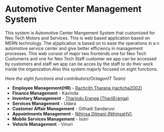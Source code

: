# Automotive Center Management System

This system is Automotive Center Mangement System that customized for Neo Tech Motors and Services. This is web based application based on MERN technology. The a[pplication is based on to ease the operations in a n automotive service center and give better efficiency in management processes.
This web consist of major two frontends one for Neo Tech Customerrs and one for Neo Tech Staff customer we app can be accessed by customers and staff we app can be acces by the staff to do their work inside the organization.Also this system majorly focused on eight functions.

*Here the eight functions and contributors(OctagonIT Team)*


- **Employee Management(HR)** - [Rachcith Tharana (rachcha2002)](https://github.com/rachcha2002)
- **Finance Management** - Kavinda
- **Inventory Management** - [Tharindu Eranga (ThariiEranga)](https://github.com/ThariiEranga)
- **Services Management** - Udara
- **Customer Affair Management** - Githadi Sandaruvi
- **Appointments Management** - [Nihinsa Dilmani (NihinsaHV)](https://github.com/NihinsaHV).
- **Mobile Services Management** - Isisri
- **Vehicle Management** - Vinuri


